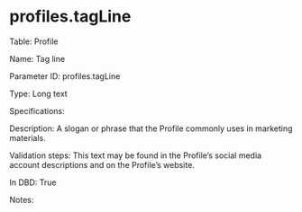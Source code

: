 # profiles.tagLine

Table: Profile

Name: Tag line

Parameter ID: profiles.tagLine

Type: Long text

Specifications: 

Description: A slogan or phrase that the Profile commonly uses in marketing materials.

Validation steps: This text may be found in the Profile’s social media account descriptions and on the Profile’s website.

In DBD: True

Notes: 

